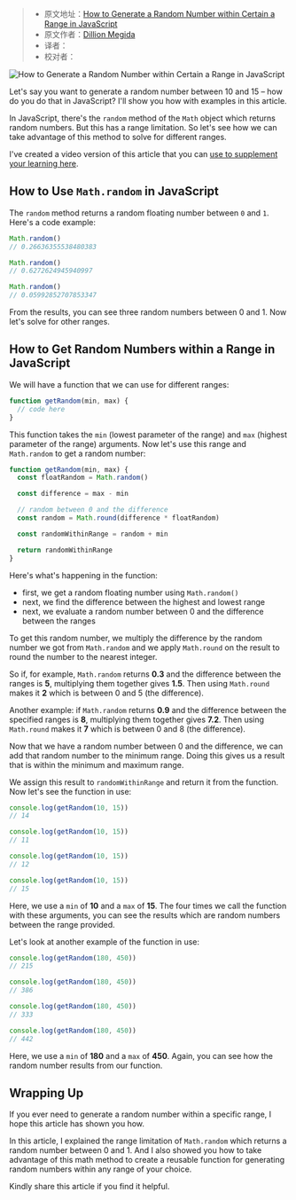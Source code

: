 > -  原文地址：[How to Generate a Random Number within Certain a Range in JavaScript](https://www.freecodecamp.org/news/generate-random-number-within-a-range-in-javascript/)
> -  原文作者：[Dillion Megida](https://www.freecodecamp.org/news/author/dillionmegida/)
> -  译者：
> -  校对者：

![How to Generate a Random Number within Certain a Range in JavaScript](https://www.freecodecamp.org/news/content/images/size/w2000/2022/12/9.-random-number.png)

Let's say you want to generate a random number between 10 and 15 – how do you do that in JavaScript? I'll show you how with examples in this article.

In JavaScript, there's the `random` method of the `Math` object which returns random numbers. But this has a range limitation. So let's see how we can take advantage of this method to solve for different ranges.

I've created a video version of this article that you can [use to supplement your learning here](https://www.youtube.com/watch?v=oUZVKzXVJaE).

## How to Use `Math.random` in JavaScript

The `random` method returns a random floating number between `0` and `1`. Here's a code example:

```js
Math.random()
// 0.26636355538480383

Math.random()
// 0.6272624945940997

Math.random()
// 0.05992852707853347
```

From the results, you can see three random numbers between 0 and 1. Now let's solve for other ranges.

## How to Get Random Numbers within a Range in JavaScript

We will have a function that we can use for different ranges:

```js
function getRandom(min, max) {
  // code here
}
```

This function takes the `min` (lowest parameter of the range) and `max` (highest parameter of the range) arguments. Now let's use this range and `Math.random` to get a random number:

```js
function getRandom(min, max) {
  const floatRandom = Math.random()

  const difference = max - min

  // random between 0 and the difference
  const random = Math.round(difference * floatRandom)

  const randomWithinRange = random + min

  return randomWithinRange
}
```

Here's what's happening in the function:

-   first, we get a random floating number using `Math.random()`
-   next, we find the difference between the highest and lowest range
-   next, we evaluate a random number between 0 and the difference between the ranges

To get this random number, we multiply the difference by the random number we got from `Math.random` and we apply `Math.round` on the result to round the number to the nearest integer.

So if, for example, `Math.random` returns **0.3** and the difference between the ranges is **5**, multiplying them together gives **1.5**. Then using `Math.round` makes it **2** which is between 0 and 5 (the difference).

Another example: if `Math.random` returns **0.9** and the difference between the specified ranges is **8**, multiplying them together gives **7.2**. Then using `Math.round` makes it **7** which is between 0 and 8 (the difference).

Now that we have a random number between 0 and the difference, we can add that random number to the minimum range. Doing this gives us a result that is within the minimum and maximum range.

We assign this result to `randomWithinRange` and return it from the function. Now let's see the function in use:

```js
console.log(getRandom(10, 15))
// 14

console.log(getRandom(10, 15))
// 11

console.log(getRandom(10, 15))
// 12

console.log(getRandom(10, 15))
// 15
```

Here, we use a `min` of **10** and a `max` of **15**. The four times we call the function with these arguments, you can see the results which are random numbers between the range provided.

Let's look at another example of the function in use:

```js
console.log(getRandom(180, 450))
// 215

console.log(getRandom(180, 450))
// 386

console.log(getRandom(180, 450))
// 333

console.log(getRandom(180, 450))
// 442
```

Here, we use a `min` of **180** and a `max` of **450**. Again, you can see how the random number results from our function.

## Wrapping Up

If you ever need to generate a random number within a specific range, I hope this article has shown you how.

In this article, I explained the range limitation of `Math.random` which returns a random number between 0 and 1. And I also showed you how to take advantage of this math method to create a reusable function for generating random numbers within any range of your choice.

Kindly share this article if you find it helpful.